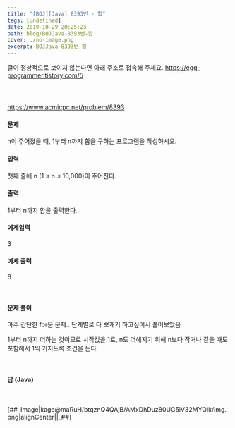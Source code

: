 ```yaml
---
title: "[BOJ][Java] 8393번 - 합"
tags: [undefined]
date: 2019-10-29 20:25:23
path: blog/BOJJava-8393번-합
cover: ./no-image.png
excerpt: BOJJava-8393번-합
---
```

글이 정상적으로 보이지 않는다면 아래 주소로 접속해 주세요.
https://egg-programmer.tistory.com/5
<h4 data-ke-size="size20">&nbsp;</h4>

<a href="https://www.acmicpc.net/problem/8393" rel="noopener" target="_blank">https://www.acmicpc.net/problem/8393</a>

<h4 data-ke-size="size20">문제</h4>

n이 주어졌을 때, 1부터 n까지 합을 구하는 프로그램을 작성하시오.

<h4 data-ke-size="size20">입력</h4>

첫째 줄에 n (1 ≤ n ≤ 10,000)이 주어진다.

<h4 data-ke-size="size20">출력</h4>

1부터 n까지 합을 출력한다.

<h4 data-ke-size="size20">예제<span style="letter-spacing: 0px;">입력</span></h4>

3

<h4 data-ke-size="size20">예제 출력</h4>

6

&nbsp;

<h4 data-ke-size="size20">문제 풀이</h4>

아주 간단한 for문 문제.. 단계별로 다 뽀개기 하고싶어서 풀어보았음

1부터 n까지 더하는 것이므로 시작값을 1로, n도 더해지기 위해 n보다 작거나 같을 때도 포함해서 1씩 커지도록 조건을 둔다.

&nbsp;

<h4 data-ke-size="size20">답 (Java)</h4>

<script src="https://gist.github.com/choisohyun/68cc2993d53103f172bc9cf9e103ac59.js"></script>

&nbsp;

\[\#\#\_Image|kage@maRuH/btqznQ4QAjB/AMxDhDuz80UG5iV32MYQIk/img.png|alignCenter||\_\#\#\]